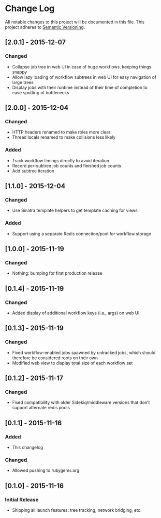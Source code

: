 # Change Log
All notable changes to this project will be documented in this file.
This project adheres to [Semantic Versioning](http://semver.org/).

## [2.0.1] - 2015-12-07
### Changed
- Collapse job tree in web UI in case of huge workflows, keeping things snappy
- Allow lazy loading of workflow subtrees in web UI for easy navigation of large trees
- Display jobs with their runtime instead of their time of completion to ease spotting of bottlenecks

## [2.0.0] - 2015-12-04
### Changed
- HTTP headers renamed to make roles more clear
- Thread locals renamed to make collisions less likely

### Added
- Track workflow timings directly to avoid iteration
- Record per-subtree job counts and finished job counts
- Add subtree iteration


## [1.1.0] - 2015-12-04
### Changed
- Use Sinatra template helpers to get template caching for views

### Added
- Support using a separate Redis connection/pool for workflow storage

## [1.0.0] - 2015-11-19
### Changed
- Nothing: bumping for first production release

## [0.1.4] - 2015-11-19
### Changed
- Added display of additional workflow keys (i.e., args) on web UI

## [0.1.3] - 2015-11-19
### Changed
- Fixed workflow-enabled jobs spawned by untracked jobs, which should therefore be considered roots on their own
- Modified web view to display total size of each workflow set

## [0.1.2] - 2015-11-17
### Changed
- Fixed compatibility with older Sidekiq/middleware versions that don't support alternate redis pools

## [0.1.1] - 2015-11-16
### Added
- This changelog

### Changed
- Allowed pushing to rubygems.org

## [0.1.0] - 2015-11-16
### Initial Release
- Shipping all launch features: tree tracking, network bridging, etc.
